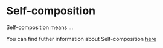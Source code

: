 # Self-composition

Self-composition means ...

You can find futher information about Self-composition [here](../T3./.md)
